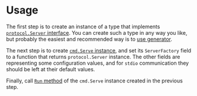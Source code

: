 # Usage

The first step is to create an instance of a type that implements
[`protocol.Server` interface](../protocol/tsserver.go#L8). You can create such a type in any way you like, but probably
the easiest and recommended way is to [use generator](./generator.md).

The next step is to create [`cmd.Serve` instance](../cmd/serve.go#L20), and set its `ServerFactory` field to a function
that returns `protocol.Server` instance. The other fields are representing some configuration values, and for `stdio`
communication they should be left at their default values.

Finally, call [`Run` method](../cmd/serve.go#L36) of the `cmd.Serve` instance created in the previous step.
